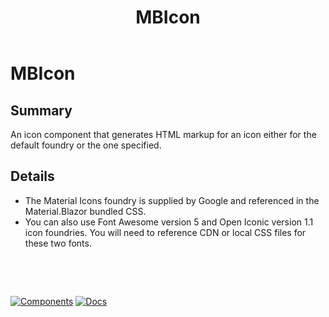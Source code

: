 ﻿---
uid: C.MBIcon
title: MBIcon
---
# MBIcon

## Summary

An icon component that generates HTML markup for an icon either for the default foundry or the one specified.

## Details

- The Material Icons foundry is supplied by Google and referenced in the Material.Blazor bundled CSS.
- You can also use Font Awesome version 5 and Open Iconic version 1.1 icon foundries. You will need to reference CDN or local CSS files for these two fonts.

&nbsp;

&nbsp;

[![Components](https://img.shields.io/static/v1?label=Components&message=Plus&color=red)](xref:A.PlusComponents)
[![Docs](https://img.shields.io/static/v1?label=API%20Documentation&message=MBIcon&color=brightgreen)](xref:Material.Blazor.MBIcon)
